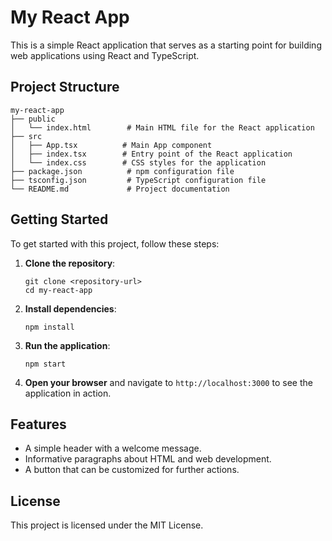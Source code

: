 # My React App

This is a simple React application that serves as a starting point for building web applications using React and TypeScript.

## Project Structure

```
my-react-app
├── public
│   └── index.html        # Main HTML file for the React application
├── src
│   ├── App.tsx          # Main App component
│   ├── index.tsx        # Entry point of the React application
│   └── index.css        # CSS styles for the application
├── package.json          # npm configuration file
├── tsconfig.json         # TypeScript configuration file
└── README.md             # Project documentation
```

## Getting Started

To get started with this project, follow these steps:

1. **Clone the repository**:
   ```
   git clone <repository-url>
   cd my-react-app
   ```

2. **Install dependencies**:
   ```
   npm install
   ```

3. **Run the application**:
   ```
   npm start
   ```

4. **Open your browser** and navigate to `http://localhost:3000` to see the application in action.

## Features

- A simple header with a welcome message.
- Informative paragraphs about HTML and web development.
- A button that can be customized for further actions.

## License

This project is licensed under the MIT License.